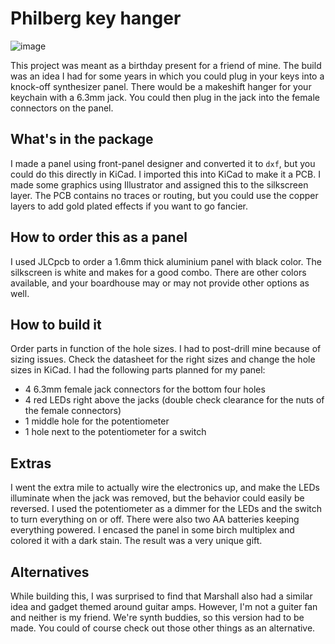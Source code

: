 # Philberg key hanger

![image](https://user-images.githubusercontent.com/1874332/233782046-ec888a38-5694-461b-b6be-0b3578855d46.png)

This project was meant as a birthday present for a friend of mine. The build was an idea I had for some years in which you could plug in your keys into a knock-off synthesizer panel. There would be a makeshift hanger for your keychain with a 6.3mm jack. You could then plug in the jack into the female connectors on the panel.

## What's in the package
I made a panel using front-panel designer and converted it to `dxf`, but you could do this directly in KiCad. I imported this into KiCad to make it a PCB. I made some graphics using Illustrator and assigned this to the silkscreen layer. The PCB contains no traces or routing, but you could use the copper layers to add gold plated effects if you want to go fancier.

## How to order this as a panel
I used JLCpcb to order a 1.6mm thick aluminium panel with black color. The silkscreen is white and makes for a good combo. There are other colors available, and your boardhouse may or may not provide other options as well.

## How to build it
Order parts in function of the hole sizes. I had to post-drill mine because of sizing issues. Check the datasheet for the right sizes and change the hole sizes in KiCad. I had the following parts planned for my panel:

* 4 6.3mm female jack connectors for the bottom four holes
* 4 red LEDs right above the jacks (double check clearance for the nuts of the female connectors)
* 1 middle hole for the potentiometer
* 1 hole next to the potentiometer for a switch

## Extras
I went the extra mile to actually wire the electronics up, and make the LEDs illuminate when the jack was removed, but the behavior could easily be reversed. I used the potentiometer as a dimmer for the LEDs and the switch to turn everything on or off. There were also two AA batteries keeping everything powered. I encased the panel in some birch multiplex and colored it with a dark stain. The result was a very unique gift.

## Alternatives
While building this, I was surprised to find that Marshall also had a similar idea and gadget themed around guitar amps. However, I'm not a guiter fan and neither is my friend. We're synth buddies, so this version had to be made. You could of course check out those other things as an alternative.
